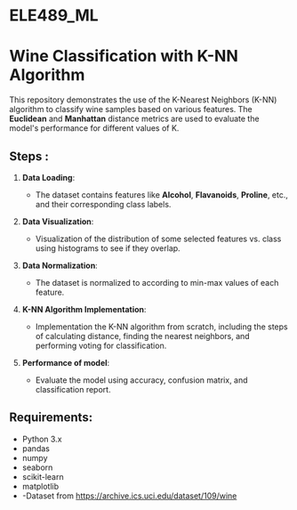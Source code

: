 # ELE489_ML

# Wine Classification with K-NN Algorithm

This repository demonstrates the use of the K-Nearest Neighbors (K-NN) algorithm to classify wine samples based on various features. The **Euclidean** and **Manhattan** distance metrics are used to evaluate the model's performance for different values of K.

## Steps :

1. **Data Loading**:
   - The dataset contains features like **Alcohol**, **Flavanoids**, **Proline**, etc., and their corresponding class labels.

2. **Data Visualization**:
   - Visualization of the distribution of some selected features vs. class using histograms to see if they overlap.

3. **Data Normalization**:
   - The dataset is normalized to according to min-max values of each feature.

4. **K-NN Algorithm Implementation**:
   - Implementation the K-NN algorithm from scratch, including the steps of calculating distance, finding the nearest neighbors, and performing  voting for classification.

5. **Performance of model**:
   - Evaluate the model using accuracy, confusion matrix, and classification report.

## Requirements:

- Python 3.x
- pandas
- numpy
- seaborn
- scikit-learn
- matplotlib
- -Dataset from https://archive.ics.uci.edu/dataset/109/wine
